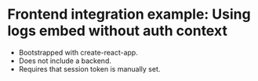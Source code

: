 Frontend integration example: Using logs embed without auth context
===================================================================
- Bootstrapped with create-react-app.
- Does not include a backend.
- Requires that session token is manually set.


